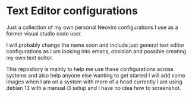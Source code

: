 # Text Editor configurations
Just a collection of my own personal Neovim configurations I use as a former visual studio code user.

I will probably change the name soon and include just general text editor configurations as I am looking into emacs, obsidian and possible creating my own text editor.

This repository is mainly to help me use these configurations across systems and also help anyone else wanting to get started I will add some images when I am on a system with more of a head currently I am using debian 13 with a manual i3 setup and I have no idea how to screenshot.
